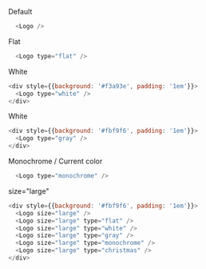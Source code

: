 
Default
```js
  <Logo />
```

Flat
```js
  <Logo type="flat" />
```

White
```js
<div style={{background: '#f3a93e', padding: '1em'}}>
  <Logo type="white" />
</div>
```

White
```js
<div style={{background: '#fbf9f6', padding: '1em'}}>
  <Logo type="gray" />
</div>
```

Monochrome / Сurrent color
```js
  <Logo type="monochrome" />
```


size="large"
```js
<div style={{background: '#fbf9f6', padding: '1em'}}>
  <Logo size="large" />
  <Logo size="large" type="flat" />
  <Logo size="large" type="white" />
  <Logo size="large" type="gray" />
  <Logo size="large" type="monochrome" />
  <Logo size="large" type="christmas" />
</div>
```
